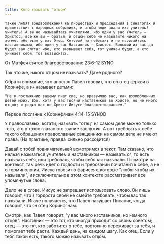 ```yaml
---
title: Кого называть “отцом”
---
```


```
также любят предвозлежания на пиршествах и председания в синагогах и приветствия в народных собраниях, и чтобы люди звали их: учитель! учитель! А вы не называйтесь учителями, ибо один у вас Учитель — Христос, все же вы — братья; и отцом себе не называйте никого на земле, ибо один у вас Отец, Который на небесах; и не называйтесь наставниками, ибо один у вас Наставник — Христос. Больший из вас да будет вам слуга: ибо, кто возвышает себя, тот унижен будет, а кто унижает себя, тот возвысится.
```
‭‭От Матфея святое благовествование‬ ‭23:6-12‬ ‭SYNO

Так что же, никого отцом не называть? Даже родного?

Обрати внимание, что апостол Павел говорит, что он отец церкви в Коринфе, а их называет детьми:

```
“Не к постыжению вашему пишу сие, но вразумляю вас, как возлюбленных детей моих. Ибо, хотя у вас тысячи наставников во Христе, но не много отцов; я родил вас во Христе Иисусе благовествованием.”
```
Первое послание к Коринфянам 4:14‭-‬15 SYNOD

У православных, кстати, называть "отец" на самом деле можно только того, кто в твоих глазах это звание заслужил. А вот требовать к себе такого обращения православные священники на самом деле не имеют права. (На практике, правда, сильно расходится)

Давай с тобой повнимательней всмотримся в текст. Там  сказано, что нельзя называться учителем и наставником — называть ся, то есть называть себя, или требовать, чтобы себя так называли. Посмотри на контекст, там речь идёт о гордости и требовании почитания к себе, а не о терминологии. Иисус говорит о фарисеях, которые "любят чтобы их называли", и исключительно в этом контексте рассматривает все упомянутые слова.

Дело не в слове. Иисус не запрещает использовать слово. Он лишь говорит, что в гордости своей не смейте требовать, чтобы вас так называли.
Иначе получается, что Павел нарушает Писание, когда говорит, что он отец Коринфянам.

Смотри, как Павел говорит: "у вас много наставников, но немного отцов". Наставник — это тот, кто иногда приходит со своим советом;  отец — это тот, кто заботится о тебе, постоянно переживает за тебя,  и помогает тебе расти. Каждый день, на каждом шагу. Как отец.
Если у тебя такой есть, такого можно называть отцом.

